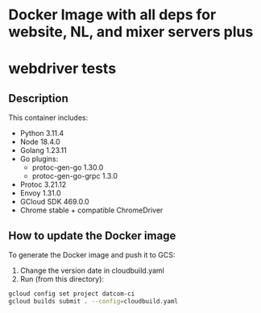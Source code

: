 # Docker Image with all deps for website, NL, and mixer servers plus
# webdriver tests

## Description

This container includes:
- Python 3.11.4
- Node 18.4.0
- Golang 1.23.11
- Go plugins:
  - protoc-gen-go 1.30.0
  - protoc-gen-go-grpc 1.3.0
- Protoc 3.21.12
- Envoy 1.31.0
- GCloud SDK 469.0.0
- Chrome stable + compatible ChromeDriver

## How to update the Docker image

To generate the Docker image and push it to GCS:

1. Change the version date in cloudbuild.yaml
2. Run (from this directory):

```bash
gcloud config set project datcom-ci
gcloud builds submit . --config=cloudbuild.yaml
```
